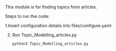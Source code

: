 This module is for finding topics from articles.

Steps to run the code:

1.Insert configuration details into files/configure.yaml

2. Run Topic_Modelling_articles.py

   ```bash 
   python3 Topic_Modelling_articles.py
   ```
